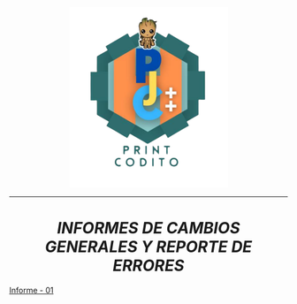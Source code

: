  <p align="center">
   <img src="img/logo-print-codito.png">
</p>

----------------------------------------------------------------

_**<p><h1 align="center">INFORMES DE CAMBIOS GENERALES Y REPORTE DE ERRORES</h1></p>**_

[Informe - 01](https://github.com/WSirrisW/Informes-Print-Codito/blob/main/informe01.md)



